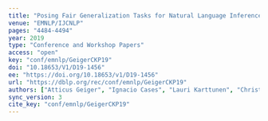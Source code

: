 ```yaml
---
title: "Posing Fair Generalization Tasks for Natural Language Inference."
venue: "EMNLP/IJCNLP"
pages: "4484-4494"
year: 2019
type: "Conference and Workshop Papers"
access: "open"
key: "conf/emnlp/GeigerCKP19"
doi: "10.18653/V1/D19-1456"
ee: "https://doi.org/10.18653/v1/D19-1456"
url: "https://dblp.org/rec/conf/emnlp/GeigerCKP19"
authors: ["Atticus Geiger", "Ignacio Cases", "Lauri Karttunen", "Christopher Potts"]
sync_version: 3
cite_key: "conf/emnlp/GeigerCKP19"
---
```

